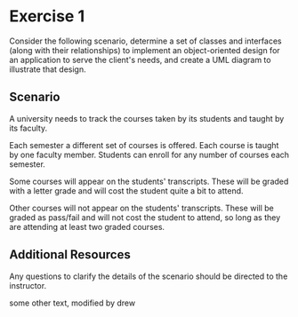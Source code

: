 Exercise 1
==========

Consider the following scenario, determine a set of classes and interfaces (along with their relationships) to implement an object-oriented design for an application to serve the client's needs, and create a UML diagram to illustrate that design.


## Scenario

A university needs to track the courses taken by its students and taught by its faculty.

Each semester a different set of courses is offered. Each course is taught by one faculty member. Students can enroll for any number of courses each semester.

Some courses will appear on the students' transcripts. These will be graded with a letter grade and will cost the student quite a bit to attend.

Other courses will not appear on the students' transcripts. These will be graded as pass/fail and will not cost the student to attend, so long as they are attending at least two graded courses.


## Additional Resources

Any questions to clarify the details of the scenario should be directed to the instructor.

some other text, modified by drew
